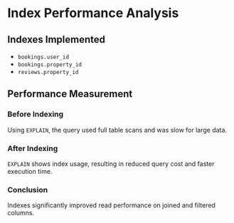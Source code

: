 # Index Performance Analysis

## Indexes Implemented

- `bookings.user_id`
- `bookings.property_id`
- `reviews.property_id`

## Performance Measurement

### Before Indexing
Using `EXPLAIN`, the query used full table scans and was slow for large data.

### After Indexing
`EXPLAIN` shows index usage, resulting in reduced query cost and faster execution time.

### Conclusion
Indexes significantly improved read performance on joined and filtered columns.
